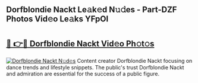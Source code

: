 ## Dorfblondie Nackt Le𝚊k𝚎d N𝚞𝚍es - Part-DZF Photos Vid𝚎o Le𝚊ks YFpOI

# <h2><a href="http://fb5gc7.evod.top/?m=Dorfblondie+Nackt">🔗 👉🔴 Dorfblondie Nackt Vid𝚎o Ph𝚘t𝚘s</a></h2>

[![Dorfblondie Nackt N𝚞d𝚎s](https://i.imgur.com/8V9OHl7.gif)](http://fb5gc7.evod.top/?m=Dorfblondie+Nackt)
Content creator Dorfblondie Nackt focusing on dance trends and lifestyle snippets. The public's trust Dorfblondie Nackt and admiration are essential for the success of a public figure. 
